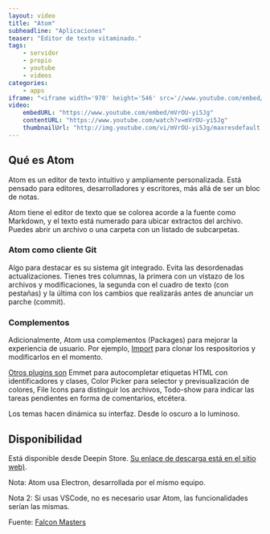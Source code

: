 ```yaml
---
layout: video
title: "Atom"
subheadline: "Aplicaciones"
teaser: "Editor de texto vitaminado."
tags:
    - servidor
    - propio
    - youtube
    - videos
categories:
    - apps
iframe: "<iframe width='970' height='546' src='//www.youtube.com/embed/mVrOU-yi5Jg' frameborder='0' allowfullscreen></iframe>"
video:
    embedURL: "https://www.youtube.com/embed/mVrOU-yi5Jg"
    contentURL: "https://www.youtube.com/watch?v=mVrOU-yi5Jg"
    thumbnailUrl: "http://img.youtube.com/vi/mVrOU-yi5Jg/maxresdefault.jpg"
---
```

<!--more-->

## Qué es Atom

Atom es un editor de texto intuitivo y ampliamente personalizada. Está pensado para editores, desarrolladores y escritores, más allá de ser un bloc de notas.

Atom tiene el editor de texto que se colorea acorde a la fuente como Markdown, y el texto está numerado para ubicar extractos del archivo. Puedes abrir un archivo o una carpeta con un listado de subcarpetas.

### Atom como cliente Git

Algo para destacar es su sistema git integrado. Evita las desordenadas actualizaciones. Tienes tres columnas, la primera con un vistazo de los archivos y modificaciones, la segunda con el cuadro de texto (con pestañas) y la última con los cambios que realizarás antes de anunciar un parche (commit).

### Complementos

Adicionalmente, Atom usa complementos (Packages) para mejorar la experiencia de usuario. Por ejemplo, [Import](https://atom.io/packages/import) para clonar los respositorios y modificarlos en el momento.

[Otros plugins son](https://www.youtube.com/watch?v=MAghsHyOe5Y) Emmet para autocompletar etiquetas HTML con identificadores y clases, Color Picker para selector y previsualización de colores, File Icons para distinguir los archivos, Todo-show para indicar las tareas pendientes en forma de comentarios, etcétera.

Los temas hacen dinámica su interfaz. Desde lo oscuro a lo luminoso.

## Disponibilidad

Está disponible desde Deepin Store. [Su enlace de descarga está en el sitio web)](https://atom.io/).

Nota: Atom usa Electron, desarrollada por el mismo equipo.

Nota 2: Si usas VSCode, no es necesario usar Atom, las funcionalidades serían las mismas.

Fuente: [Falcon Masters](https://www.youtube.com/channel/UCJl1YajcPWTeJNsQhGyMIMg)
